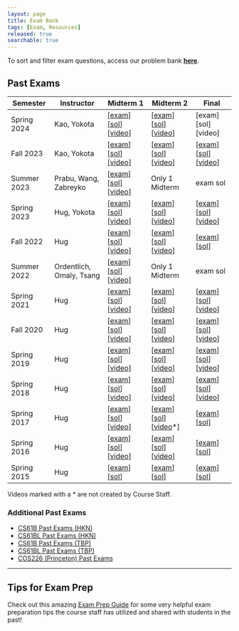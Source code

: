 ```yaml
---
layout: page
title: Exam Bank
tags: [Exam, Resources]
released: true
searchable: true
---
```


To sort and filter exam questions, access our problem bank [**here**](https://sp24.datastructur.es/resources/exams/topical_exam_resources/).

## Past Exams

| **Semester** | **Instructor** | **Midterm 1**                                                                                                                                                                                                                                        | **Midterm 2**                                                                                                                                                                                                                                          | **Final**                                                                                                                                                                                                                                            |
| ------------ | -------------- | ---------------------------------------------------------------------------------------------------------------------------------------------------------------------------------------------------------------------------------------------------- | ------------------------------------------------------------------------------------------------------------------------------------------------------------------------------------------------------------------------------------------------------ | ---------------------------------------------------------------------------------------------------------------------------------------------------------------------------------------------------------------------------------------------------- |
| Spring 2024  | Kao, Yokota    | [[exam](https://drive.google.com/file/d/1K8oZCuc37EqWlVmrBsES52Vkh-eWmYU-/view)] [[sol](https://drive.google.com/file/d/1v7odiqpkBhEIVFoHnpfO5uzTKDROO6IP/view)] [[video](https://www.youtube.com/playlist?list=PLnp31xXvnfRoF48vXCeY1h0qMhoBFW_Ue)] | [[exam](https://drive.google.com/file/d/1TzUHigkQEWfNvE3zqYGWf7df_tlSAWze/view)] [[sol](https://drive.google.com/file/d/1nDEB63ldnM5qCExsbhz5xmEBXW0Bgm7T/view)] [[video](https://www.youtube.com/playlist?list=PLnp31xXvnfRoTj2UcitqENqFhH5ZG483F)] | [exam] [sol] [video] |
| Fall 2023    | Kao, Yokota    | [[exam](https://drive.google.com/file/d/1t65JX1RtaEoSyU05hi0b9i7aPMmqLrDV/view)] [[sol](https://drive.google.com/file/d/1xDzKVFN1lna14u8rM9KhFsdWXScXD8Rh/view)] [[video](https://www.youtube.com/playlist?list=PLnp31xXvnfRo6vm6ttPycMiKz-GyAz4Q8)] | [[exam](https://drive.google.com/file/d/1rT67b4j7ek12SHC1d5LwLVV085QZpRCW/view)] [[sol](https://drive.google.com/file/d/1VgzKzWCXydHqPp7oieUdwBDfxnr_F1EI/view)] [[video](https://www.youtube.com/playlist?list=PLnp31xXvnfRrq7bTJZI5Tm49oA4NiRZq9)]   | [[exam](https://drive.google.com/file/d/1VcTEqbaK-BpuYej3w4so27tFLaSm2Rin/view)] [[sol](https://drive.google.com/file/d/1DkfpFEoKFBGTkkzDcCnD9vuHRVRws7R7/view)][[video](https://youtube.com/playlist?list=PLnp31xXvnfRrX8CIl9zJ-kxHHzf06Elw4)] |
| Summer 2023  | Prabu, Wang, Zabreyko | [[exam](https://drive.google.com/file/d/1GH6lsClR_iAeW4eKtUvcwKxJXHVMTZZ9/view)] [[sol](https://drive.google.com/file/d/18ruXzGuc4A_97_12dILVx4T-cv5t5wtW/view)] [[video](https://drive.google.com/drive/folders/1Of1itW97SPyUdVqPPA9XQ14HzFzTUajI)] | Only 1 Midterm | exam sol
| Spring 2023  | Hug, Yokota    | [[exam](https://drive.google.com/file/d/14-IEeTJsYHvK6Ogyro4xcDT8KH_KbB9A/view)] [[sol](https://drive.google.com/file/d/1IB3II-zbgUAlYMikmeSg0c-0uNi7rSnQ/view)] [[video](https://www.youtube.com/playlist?list=PLnp31xXvnfRrKdxnh1E0IMy8bw8aDN10D)] | [[exam](https://drive.google.com/file/d/1zypNNO8rkaHFNd0zZm6X2WifXtY0yglk/view)] [[sol](https://drive.google.com/file/d/1WrnceY7c5UnAPTDZbDdG8qaxR3iodiza/view)] [[video](https://www.youtube.com/playlist?list=PLnp31xXvnfRrkobEjBTMhxLYBQ7i9qPp-)]   | [[exam](https://drive.google.com/file/d/1HqkcadiXO8XcxT3Y1E_u6F2dQ2hX6dxY/view)] [[sol](https://drive.google.com/file/d/1kj9i4hPPmTlJk9xCrnNU02bkF9Lr9xuj/view)] [[video](https://youtube.com/playlist?list=PLnp31xXvnfRpWcSvVJQNIDt6SH92_yGq2)]     |
| Fall 2022    | Hug            | [[exam](https://drive.google.com/file/d/1Y7iOyo4pFS2x-2BLNtLShtZSgrk13aKl/view)] [[sol](https://drive.google.com/file/d/1nxtpZZLtNfS3kYlUn2e8FukQipq140CU/view)] [[video](https://www.youtube.com/playlist?list=PLnp31xXvnfRqIlfun5U1Cwyy5AHaf7Hve)] | [[exam](https://drive.google.com/file/d/1-pPuHGuw0anqwnLh3nc_8z2Alqqcnpi5/view)] [[sol](https://drive.google.com/file/d/1EorWXul3vuZLpgpCkWUxFuOqn_Z5RaYP/view)] [[video](https://www.youtube.com/playlist?list=PLnp31xXvnfRrt5CU5IAKUcpWpBS4nRpWU)]   | [[exam](https://drive.google.com/file/d/1LQ1Z6cki1dtPg5KGBYaKT53B9ZiPgvXt/view)] [[sol](https://drive.google.com/file/d/18OqXS1qtv97nV1gUChcdb58HsMWphQYg/view)]                                                                                     |
| Summer 2022  | Ordentlich, Omaly, Tsang | [[exam](https://drive.google.com/file/d/1hmuydX_JDPkUW6B3SaoIp1HJrRb1iZEE/view)] [[sol](https://drive.google.com/file/d/1W0yiZkfMn8AVMgVKBndcsMXaVkvlQZdo/view)] [[video](https://www.youtube.com/playlist?list=PL102eBoiAo8nY_fml71MSRSruLfxKjleJ)] | Only 1 Midterm | exam sol
| Spring 2021  | Hug            | [[exam](https://drive.google.com/file/d/1S_Fyvyz50DFikHwMcOBcRuFGIZoQMmGK/view)] [[sol](https://drive.google.com/file/d/1Kal-nMvoEGD-ijt26bjtnDbwrUTfIl_K/view)] [[video](https://www.youtube.com/playlist?list=PLnp31xXvnfRrw4_M8SCLnr04yvqqJG0Ql)] | [[exam](https://drive.google.com/file/d/1VlxEIjd19mW8ftxozoPLWYhjBO_yDfia/view)] [[sol](https://drive.google.com/file/d/1jqFbU5OyV6_7ttEwTxHeKvIi7cjmC13-/view)] [[video](https://www.youtube.com/playlist?list=PLnp31xXvnfRq8_jPPPG18wgQcox4WbUa2)]   | [[exam](https://drive.google.com/file/d/17OByvIiASNi_JSzl-20Gawtxvsjopi0y/view)] [[sol](https://drive.google.com/file/d/16kmm6B3OvQsIvPsPnCrNgiWeFeOJd8tk/view)] [[video](https://youtube.com/playlist?list=PLnp31xXvnfRpBHtKGIEciBaTmUuI34Ey4)]     |
| Fall 2020    | Hug            | [[exam](https://drive.google.com/file/d/1uZBrjtJMZd1M5dFbyztC1KsACZSrAGBg/view)] [[sol](https://drive.google.com/file/d/1sQFkLAorx7RRLnrVL9lYOcPSXh45QOyQ/view)] [[video](https://www.youtube.com/playlist?list=PLnp31xXvnfRrNoNH3oqlZ5sKvqLLATVzt)] | [[exam](https://drive.google.com/file/d/1XiwxEwQs0tYdPOQUYZE8-MEzMH22OHrc/view)] [[sol](https://drive.google.com/file/d/1HSuZJyBdn7UpKYvvMdbXG1WvZ3fYKvOt/view)] [[video](https://www.youtube.com/playlist?list=PLnp31xXvnfRoXKhg_8VKas9uxhsry6Ow0)]   | [[exam](https://drive.google.com/file/d/1A1YPTJAsiVOQtIUiQgPFL6rM2T9oXntW/view)] [[sol](https://drive.google.com/file/d/1nRrI0buwfZ-c9eAzVzKP3_MSfM0Nh5Fw/view)] [[video](https://www.youtube.com/playlist?list=PLnp31xXvnfRrmHRhYGldDkTUulb54XQPJ)] |
| Spring 2019  | Hug            | [[exam](https://drive.google.com/file/d/1kTHkeOf-TnvIsllJU5GRF-GjdMhuq_2L/view)] [[sol](https://drive.google.com/file/d/14EBdd8SO_vt7oEBNJnK5EHB2DGtoBfbt/view)] [[video](https://www.youtube.com/watch?v=ZdQfBR_Rahc)]                              | [[exam](https://drive.google.com/file/d/1yn4HBkf4f70LLS7Lu7J80DbcxXjn7bkJ/view)] [[sol](https://drive.google.com/file/d/1mj6UodqxVgsR7YtU8bSi50FG_R9aYqzl/view)] [[video](https://www.youtube.com/watch?v=UlLnJEJhJwY)]                                | [[exam](https://drive.google.com/file/d/1ADV5iN2OSxP8fHfaGvqlyT39QqncEdij/view)] [[sol](https://drive.google.com/file/d/1Wu9X7czbBIAywTLoCcqx07-JF92iCeTi/view)] [[video](https://www.youtube.com/watch?v=kavv3_Rk0Jc)]                              |
| Spring 2018  | Hug            | [[exam](https://drive.google.com/file/d/14yQDPQVcsWAG-QBPxlrX3N-YDRyR2c_C/view)] [[sol](https://drive.google.com/file/d/1hnRfUh2ImLGqwOSS28hFUxnpZ_cjMaQT/view)] [[video](https://www.youtube.com/playlist?list=PLnp31xXvnfRqAfvA4R9Oh09PstFymwCif)] | [[exam](https://drive.google.com/file/d/1Vo8p4vbOGt7eY5TtalvAEnk4ignpTVvm/view)] [[sol](https://drive.google.com/file/d/1LIyFXwHYCWXNqIgKTsTyKiOYnB79_ykk/view)] [[video](https://www.youtube.com/watch?v=nMZn4EV0gGw)]                                | [[exam](https://drive.google.com/file/d/1_hrx4pAevtEVVxtNUoMZ3uZB32D1MOUC/view)] [[sol](https://drive.google.com/file/d/1lmjGHJy3bAfxKOMtTt53Y4S_3RzjAmh9/view)] [[video](https://www.youtube.com/watch?v=XJuPjSbexWM)]                              |
| Spring 2017  | Hug            | [[exam](https://drive.google.com/file/d/12KqULT9XIb3KHQqOdGQprsKELYTrAXN5/view)] [[sol](https://drive.google.com/file/d/15Vnd9z34Wlp-D9boc4ZezgpyH_ul65qZ/view)] [[video](https://www.youtube.com/playlist?list=PLnp31xXvnfRr58vXF7T9I2HZ1LrVlxCtG)] | [[exam](https://drive.google.com/file/d/1yWyRp7QTizspTp9dsKz5yxE6bSf9YUIi/view)] [[sol](https://drive.google.com/file/d/1b99XARlZxg3NMfeSAVt2yzDzwSEcASq3/view)] [[video](https://www.youtube.com/playlist?list=PLv24fkNrbcYh4GP5vkLsw0lpb6w6PpDfN)\*] | [[exam](https://drive.google.com/file/d/1bQwnCZ16mv8dhFqfKT6Q95k19zzMS9GN/view)] [[sol](https://drive.google.com/file/d/1p2pI8h8f9hqFDHDmJvCU_m-EClb2gF8j/view)]                                                                                     |
| Spring 2016  | Hug            | [[exam](https://drive.google.com/file/d/1ooKS9xu6ojQ926axtwdsHM5vbBUh3ylh/view)] [[sol](https://drive.google.com/file/d/1JSJDTtwwj5VaV6u35XQ55ZjPMlKsZdXi/view)] [[video](https://www.youtube.com/playlist?list=PLnp31xXvnfRqr2CeonDd5-IYCLLexOnc-)] | [[exam](https://drive.google.com/file/d/1GuTG5O-2SSudWgm47rIi4orkmmpU4Apa/view)] [[sol](https://drive.google.com/file/d/1KXLkjx1e8QPiu-waBJFwmcT5IToMHQK5/view)] [[video](https://www.youtube.com/watch?v=rciRgoiJVGY)]                                | [[exam](https://drive.google.com/file/d/1Ta5ubPr7LThYI21nI-wxcFKtH3FDZa5S/view)] [[sol](https://drive.google.com/file/d/1yVkqsnEyEJlN34IwahG1QsuUomCyifFJ/view)]                                                                                     |
| Spring 2015  | Hug            | [[exam](https://drive.google.com/file/d/1nMt8j8oWn0JWOzud6UCNrlg8ozexG-XQ/view)] [[sol](https://drive.google.com/file/d/1e8Mk1PBRWiKYGdBoauemZ4LTvv0F_MEE/view)]                                                                                     | [[exam](https://drive.google.com/file/d/1uE1QlF4YguWVp8m8UJ97R2xPC4b1NnQ5/view)] [[sol](https://drive.google.com/file/d/1IYt4VbzdX4dTekh6cYAC8tigpJ_LgljV/view)]                                                                                       | [[exam](https://drive.google.com/file/d/1KWp6A4QwPCTTnrSe6U9esjt_yqwpfmne/view)] [[sol](https://drive.google.com/file/d/1EedyBzOq87mc3DzWlY5LydVkC2QO8ufq/view)]                                                                                     |

Videos marked with a \* are not created by Course Staff.

### Additional Past Exams

- [CS61B Past Exams (HKN)](https://hkn.eecs.berkeley.edu/exams/course/cs/61b)
- [CS61BL Past Exams (HKN)](https://hkn.eecs.berkeley.edu/exams/course/cs/61bl)
- [CS61B Past Exams (TBP)](https://tbp.berkeley.edu/courses/cs/61B/)
- [CS61BL Past Exams (TBP)](https://tbp.berkeley.edu/courses/cs/61BL/)
- [COS226 (Princeton) Past Exams](http://www.cs.princeton.edu/courses/archive/fall13/cos226/exams.php)

---
## Tips for Exam Prep
Check out this amazing [Exam Prep Guide](./tips/index.md) for some very helpful exam preparation tips the course staff has utilized and shared with students in the past!
